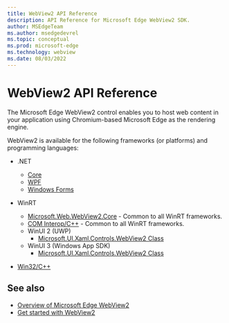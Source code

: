 ```yaml
---
title: WebView2 API Reference
description: API Reference for Microsoft Edge WebView2 SDK.
author: MSEdgeTeam
ms.author: msedgedevrel
ms.topic: conceptual
ms.prod: microsoft-edge
ms.technology: webview
ms.date: 08/03/2022
---
```

# WebView2 API Reference

The Microsoft Edge WebView2 control enables you to host web content in your application using Chromium-based Microsoft Edge as the rendering engine.

WebView2 is available for the following frameworks (or platforms) and programming languages:

*  .NET
   * [Core](/dotnet/api/microsoft.web.webview2.core)
   * [WPF](/dotnet/api/microsoft.web.webview2.wpf)
   * [Windows Forms](/dotnet/api/microsoft.web.webview2.winforms)

*  WinRT
   * [Microsoft.Web.WebView2.Core](/microsoft-edge/webview2/reference/winrt/microsoft_web_webview2_core/index) - Common to all WinRT frameworks.
   * [COM Interop/C++](/microsoft-edge/webview2/reference/winrt/interop/index) - Common to all WinRT frameworks.
   *  WinUI 2 (UWP)
      * [Microsoft.UI.Xaml.Controls.WebView2 Class](/windows/winui/api/microsoft.ui.xaml.controls.webview2)
   *  WinUI 3 (Windows App SDK)
      * [Microsoft.UI.Xaml.Controls.WebView2 Class](/windows/windows-app-sdk/api/winrt/microsoft.ui.xaml.controls.webview2)

* [Win32/C++](/microsoft-edge/webview2/reference/win32/index)


<!-- ====================================================================== -->
## See also

* [Overview of Microsoft Edge WebView2](index.md)
* [Get started with WebView2](get-started/get-started.md)
